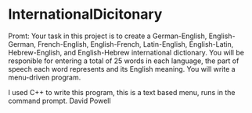 # InternationalDicitonary
Promt:
Your task in this project is to create a German-English, English-German, French-English, English-French, Latin-English, English-Latin, Hebrew-English, and English-Hebrew international dictionary. You will be responible for entering a total of 25 words in each language, the part of speech each word represents and its English meaning. You will write a menu-driven program.

I used C++ to write this program, this is a text based menu, runs in the command prompt.
David Powell
